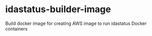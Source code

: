# idastatus-builder-image
Build docker image for creating AWS image to run idastatus Docker containers
